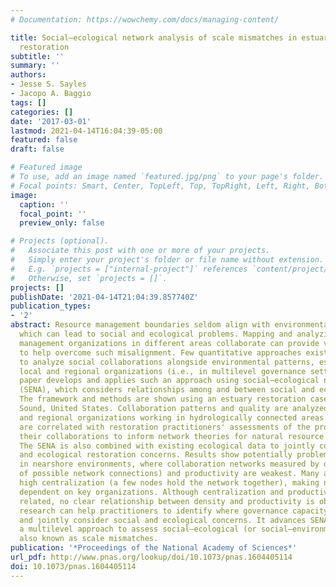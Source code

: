 ```yaml
---
# Documentation: https://wowchemy.com/docs/managing-content/

title: Social–ecological network analysis of scale mismatches in estuary watershed
  restoration
subtitle: ''
summary: ''
authors:
- Jesse S. Sayles
- Jacopo A. Baggio
tags: []
categories: []
date: '2017-03-01'
lastmod: 2021-04-14T16:04:39-05:00
featured: false
draft: false

# Featured image
# To use, add an image named `featured.jpg/png` to your page's folder.
# Focal points: Smart, Center, TopLeft, Top, TopRight, Left, Right, BottomLeft, Bottom, BottomRight.
image:
  caption: ''
  focal_point: ''
  preview_only: false

# Projects (optional).
#   Associate this post with one or more of your projects.
#   Simply enter your project's folder or file name without extension.
#   E.g. `projects = ["internal-project"]` references `content/project/deep-learning/index.md`.
#   Otherwise, set `projects = []`.
projects: []
publishDate: '2021-04-14T21:04:39.857740Z'
publication_types:
- '2'
abstract: Resource management boundaries seldom align with environmental systems,
  which can lead to social and ecological problems. Mapping and analyzing how resource
  management organizations in different areas collaborate can provide vital information
  to help overcome such misalignment. Few quantitative approaches exist, however,
  to analyze social collaborations alongside environmental patterns, especially among
  local and regional organizations (i.e., in multilevel governance settings). This
  paper develops and applies such an approach using social–ecological network analysis
  (SENA), which considers relationships among and between social and ecological units.
  The framework and methods are shown using an estuary restoration case from Puget
  Sound, United States. Collaboration patterns and quality are analyzed among local
  and regional organizations working in hydrologically connected areas. These patterns
  are correlated with restoration practitioners' assessments of the productivity of
  their collaborations to inform network theories for natural resource governance.
  The SENA is also combined with existing ecological data to jointly consider social
  and ecological restoration concerns. Results show potentially problematic areas
  in nearshore environments, where collaboration networks measured by density (percentage
  of possible network connections) and productivity are weakest. Many areas also have
  high centralization (a few nodes hold the network together), making network cohesion
  dependent on key organizations. Although centralization and productivity are inversely
  related, no clear relationship between density and productivity is observed. This
  research can help practitioners to identify where governance capacity needs strengthening
  and jointly consider social and ecological concerns. It advances SENA by developing
  a multilevel approach to assess social–ecological (or social–environmental) misalignments,
  also known as scale mismatches.
publication: '*Proceedings of the National Academy of Sciences*'
url_pdf: http://www.pnas.org/lookup/doi/10.1073/pnas.1604405114
doi: 10.1073/pnas.1604405114
---
```

